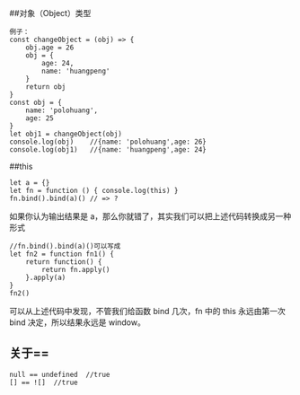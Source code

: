 ##对象（Object）类型
```
例子：
const changeObject = (obj) => {
    obj.age = 26
    obj = {
        age: 24,
        name: 'huangpeng'
    }
    return obj
}
const obj = {
    name: 'polohuang',
    age: 25
}
let obj1 = changeObject(obj)
console.log(obj)    //{name: 'polohuang',age: 26}
console.log(obj1)   //{name: 'huangpeng',age: 24}
```
##this
```
let a = {}
let fn = function () { console.log(this) }
fn.bind().bind(a)() // => ?
```
如果你认为输出结果是 a，那么你就错了，其实我们可以把上述代码转换成另一种形式
```
//fn.bind().bind(a)()可以写成
let fn2 = function fn1() {
    return function() {
        return fn.apply()
    }.apply(a)
}
fn2()
```
可以从上述代码中发现，不管我们给函数 bind 几次，fn 中的 this 永远由第一次 bind 决定，所以结果永远是 window。
## 关于==
```
null == undefined  //true
[] == ![]  //true
```